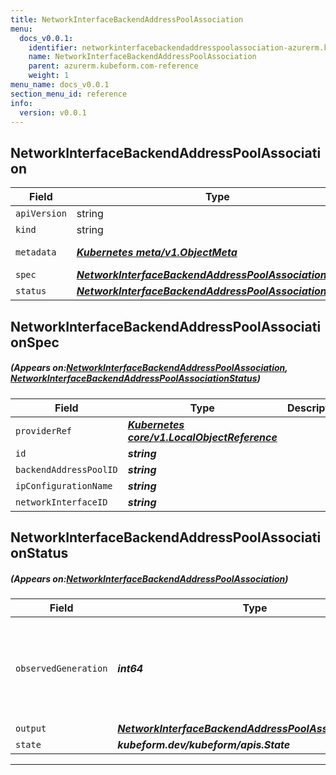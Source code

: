 ```yaml
---
title: NetworkInterfaceBackendAddressPoolAssociation
menu:
  docs_v0.0.1:
    identifier: networkinterfacebackendaddresspoolassociation-azurerm.kubeform.com
    name: NetworkInterfaceBackendAddressPoolAssociation
    parent: azurerm.kubeform.com-reference
    weight: 1
menu_name: docs_v0.0.1
section_menu_id: reference
info:
  version: v0.0.1
---
```


## NetworkInterfaceBackendAddressPoolAssociation
| Field | Type | Description |
| ------ | ----- | ----------- |
| `apiVersion` | string | `azurerm.kubeform.com/v1alpha1` |
|    `kind` | string | `NetworkInterfaceBackendAddressPoolAssociation` |
| `metadata` | ***[Kubernetes meta/v1.ObjectMeta](https://kubernetes.io/docs/reference/generated/kubernetes-api/v1.13/#objectmeta-v1-meta)***|Refer to the Kubernetes API documentation for the fields of the `metadata` field.|
| `spec` | ***[NetworkInterfaceBackendAddressPoolAssociationSpec](#NetworkInterfaceBackendAddressPoolAssociationSpec)***||
| `status` | ***[NetworkInterfaceBackendAddressPoolAssociationStatus](#NetworkInterfaceBackendAddressPoolAssociationStatus)***||
## NetworkInterfaceBackendAddressPoolAssociationSpec
##### (Appears on:[NetworkInterfaceBackendAddressPoolAssociation](#NetworkInterfaceBackendAddressPoolAssociation), [NetworkInterfaceBackendAddressPoolAssociationStatus](#NetworkInterfaceBackendAddressPoolAssociationStatus))
| Field | Type | Description |
| ------ | ----- | ----------- |
| `providerRef` | ***[Kubernetes core/v1.LocalObjectReference](https://kubernetes.io/docs/reference/generated/kubernetes-api/v1.13/#localobjectreference-v1-core)***||
| `id` | ***string***||
| `backendAddressPoolID` | ***string***||
| `ipConfigurationName` | ***string***||
| `networkInterfaceID` | ***string***||
## NetworkInterfaceBackendAddressPoolAssociationStatus
##### (Appears on:[NetworkInterfaceBackendAddressPoolAssociation](#NetworkInterfaceBackendAddressPoolAssociation))
| Field | Type | Description |
| ------ | ----- | ----------- |
| `observedGeneration` | ***int64***| ***(Optional)*** Resource generation, which is updated on mutation by the API Server.|
| `output` | ***[NetworkInterfaceBackendAddressPoolAssociationSpec](#NetworkInterfaceBackendAddressPoolAssociationSpec)***| ***(Optional)*** |
| `state` | ***kubeform.dev/kubeform/apis.State***| ***(Optional)*** |
---
